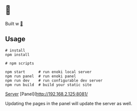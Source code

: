 # :book:

Built w [:mushroom:](https://github.com/jondashkyle/enoki)

## Usage

```
# install
npm install

# npm scripts

npm start      # run enoki local server
npm run panel  # run enoki panel
npm run dev    # run configurable dev server
npm run build  # build your static site
```

[Server](http://192.168.2.125:8080/)
[Panel](http://192.168.2.125:8081/

Updating the pages in the panel will update the server as well.
